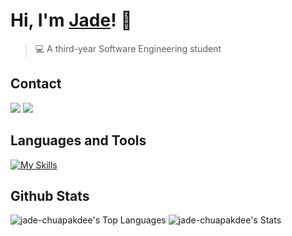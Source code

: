 # Hi, I'm [Jade](https://github.com/jade-chuapakdee)! 👋

>  💻 A third-year Software Engineering student


## Contact
<div> 
  <a href = "mailto:brightacs74@gmail.com"><img src="https://img.shields.io/badge/-Gmail-%23333?style=for-the-badge&logo=gmail&logoColor=white" target="_blank"></a>
  <a href="www.linkedin.com/in/jade-chuapakdee" target="_blank"><img src="https://img.shields.io/badge/-LinkedIn-%230077B5?style=for-the-badge&logo=linkedin&logoColor=white" target="_blank"></a> 
  
</div>

## Languages and Tools
  [![My Skills](https://skillicons.dev/icons?i=c,cpp,python,js,java,typescript,react,vue,next,docker,fastapi,tailwind)](https://skillicons.dev)


## Github Stats
![jade-chuapakdee's Top Languages](https://github-readme-stats.vercel.app/api/top-langs/?username=jade-chuapakdee&theme=highcontrast&show_icons=true&hide_border=true&layout=compact)
![jade-chuapakdee's Stats](https://github-readme-stats.vercel.app/api?username=jade-chuapakdee&theme=highcontrast&show_icons=true&hide_border=true&count_private=true)
